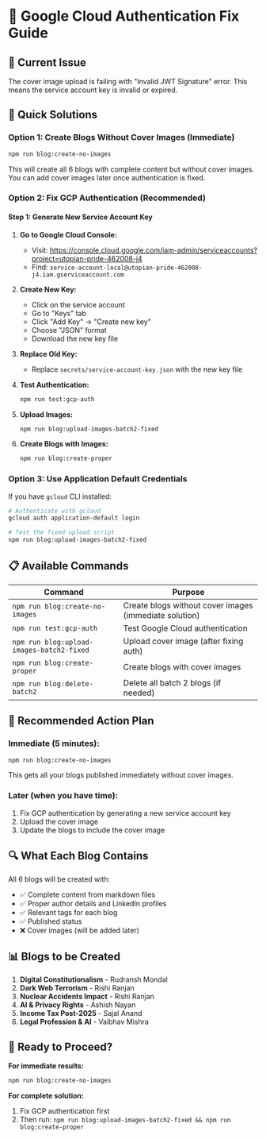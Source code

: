 # 🔧 Google Cloud Authentication Fix Guide

## 🚨 **Current Issue**
The cover image upload is failing with "Invalid JWT Signature" error. This means the service account key is invalid or expired.

## 🎯 **Quick Solutions**

### **Option 1: Create Blogs Without Cover Images (Immediate)**

```bash
npm run blog:create-no-images
```

This will create all 6 blogs with complete content but without cover images. You can add cover images later once authentication is fixed.

### **Option 2: Fix GCP Authentication (Recommended)**

#### **Step 1: Generate New Service Account Key**

1. **Go to Google Cloud Console:**
   - Visit: https://console.cloud.google.com/iam-admin/serviceaccounts?project=utopian-pride-462008-j4
   - Find: `service-account-local@utopian-pride-462008-j4.iam.gserviceaccount.com`

2. **Create New Key:**
   - Click on the service account
   - Go to "Keys" tab
   - Click "Add Key" → "Create new key"
   - Choose "JSON" format
   - Download the new key file

3. **Replace Old Key:**
   - Replace `secrets/service-account-key.json` with the new key file

4. **Test Authentication:**
   ```bash
   npm run test:gcp-auth
   ```

5. **Upload Images:**
   ```bash
   npm run blog:upload-images-batch2-fixed
   ```

6. **Create Blogs with Images:**
   ```bash
   npm run blog:create-proper
   ```

### **Option 3: Use Application Default Credentials**

If you have `gcloud` CLI installed:

```bash
# Authenticate with gcloud
gcloud auth application-default login

# Test the fixed upload script
npm run blog:upload-images-batch2-fixed
```

## 📋 **Available Commands**

| Command | Purpose |
|---------|---------|
| `npm run blog:create-no-images` | Create blogs without cover images (immediate solution) |
| `npm run test:gcp-auth` | Test Google Cloud authentication |
| `npm run blog:upload-images-batch2-fixed` | Upload cover image (after fixing auth) |
| `npm run blog:create-proper` | Create blogs with cover images |
| `npm run blog:delete-batch2` | Delete all batch 2 blogs (if needed) |

## 🎯 **Recommended Action Plan**

### **Immediate (5 minutes):**
```bash
npm run blog:create-no-images
```
This gets all your blogs published immediately without cover images.

### **Later (when you have time):**
1. Fix GCP authentication by generating a new service account key
2. Upload the cover image
3. Update the blogs to include the cover image

## 🔍 **What Each Blog Contains**

All 6 blogs will be created with:
- ✅ Complete content from markdown files
- ✅ Proper author details and LinkedIn profiles
- ✅ Relevant tags for each blog
- ✅ Published status
- ❌ Cover images (will be added later)

## 📊 **Blogs to be Created**

1. **Digital Constitutionalism** - Rudransh Mondal
2. **Dark Web Terrorism** - Rishi Ranjan
3. **Nuclear Accidents Impact** - Rishi Ranjan
4. **AI & Privacy Rights** - Ashish Nayan
5. **Income Tax Post-2025** - Sajal Anand
6. **Legal Profession & AI** - Vaibhav Mishra

## 🚀 **Ready to Proceed?**

**For immediate results:**
```bash
npm run blog:create-no-images
```

**For complete solution:**
1. Fix GCP authentication first
2. Then run: `npm run blog:upload-images-batch2-fixed && npm run blog:create-proper`
